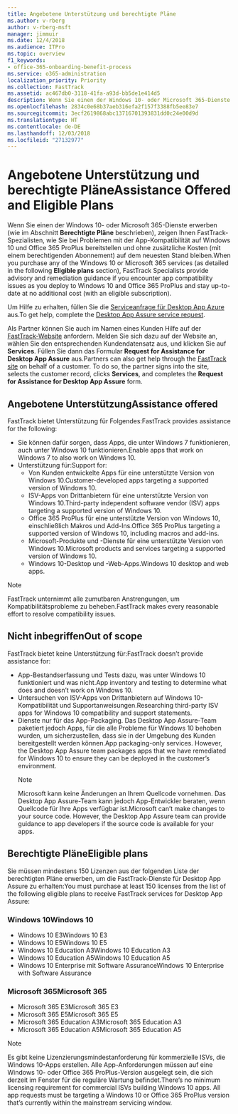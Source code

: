 ```yaml
---
title: Angebotene Unterstützung und berechtigte Pläne
ms.author: v-rberg
author: v-rberg-msft
manager: jimmuir
ms.date: 12/4/2018
ms.audience: ITPro
ms.topic: overview
f1_keywords:
- office-365-onboarding-benefit-process
ms.service: o365-administration
localization_priority: Priority
ms.collection: FastTrack
ms.assetid: ac467db0-3118-41fa-a93d-bb5de1e414d5
description: Wenn Sie einen der Windows 10- oder Microsoft 365-Dienste erwerben, zeigen Ihnen FastTrack-Spezialisten, wie Sie auf Windows 10 und Office 365 ProPlus bereitstellen und ohne zusätzliche Kosten (mit einem berechtigenden Abonnement) auf dem neuesten Stand bleiben.
ms.openlocfilehash: 2834c0e68b37aeb316efa2f157f3388fb5ee83e7
ms.sourcegitcommit: 3ecf2619868abc13716701393831dd0c24e00d9d
ms.translationtype: HT
ms.contentlocale: de-DE
ms.lasthandoff: 12/03/2018
ms.locfileid: "27132977"
---
```

# <a name="assistance-offered-and-eligible-plans"></a><span data-ttu-id="f6f6e-103">Angebotene Unterstützung und berechtigte Pläne</span><span class="sxs-lookup"><span data-stu-id="f6f6e-103">Assistance Offered and Eligible Plans</span></span>   

<span data-ttu-id="f6f6e-104">Wenn Sie einen der Windows 10- oder Microsoft 365-Dienste erwerben (wie im Abschnitt **Berechtigte Pläne** beschrieben), zeigen Ihnen FastTrack-Spezialisten, wie Sie bei Problemen mit der App-Kompatibilität auf Windows 10 und Office 365 ProPlus bereitstellen und ohne zusätzliche Kosten (mit einem berechtigenden Abonnement) auf dem neuesten Stand bleiben.</span><span class="sxs-lookup"><span data-stu-id="f6f6e-104">When you purchase any of the Windows 10 or Microsoft 365 services (as detailed in the following **Eligible plans** section), FastTrack Specialists provide advisory and remediation guidance if you encounter app compatibility issues as you deploy to Windows 10 and Office 365 ProPlus and stay up-to-date at no additional cost (with an eligible subscription).</span></span>

<span data-ttu-id="f6f6e-105">Um Hilfe zu erhalten, füllen Sie die [Serviceanfrage für Desktop App Azure](https://go.microsoft.com/fwlink/?linkid=2022721) aus.</span><span class="sxs-lookup"><span data-stu-id="f6f6e-105">To get help, complete the [Desktop App Assure service request](https://go.microsoft.com/fwlink/?linkid=2022721).</span></span>

<span data-ttu-id="f6f6e-p101">Als Partner können Sie auch im Namen eines Kunden Hilfe auf der [FastTrack-Website](https://go.microsoft.com/fwlink/?linkid=780698) anfordern. Melden Sie sich dazu auf der Website an, wählen Sie den entsprechenden Kundendatensatz aus, und klicken Sie auf **Services**. Füllen Sie dann das Formular **Request for Assistance for Desktop App Assure** aus.</span><span class="sxs-lookup"><span data-stu-id="f6f6e-p101">Partners can also get help through the [FastTrack site](https://go.microsoft.com/fwlink/?linkid=780698) on behalf of a customer. To do so, the partner signs into the site, selects the customer record, clicks **Services**, and completes the **Request for Assistance for Desktop App Assure** form.</span></span>

## <a name="assistance-offered"></a><span data-ttu-id="f6f6e-108">Angebotene Unterstützung</span><span class="sxs-lookup"><span data-stu-id="f6f6e-108">Assistance offered</span></span>

<span data-ttu-id="f6f6e-109">FastTrack bietet Unterstützung für Folgendes:</span><span class="sxs-lookup"><span data-stu-id="f6f6e-109">FastTrack provides assistance for the following:</span></span>
- <span data-ttu-id="f6f6e-110">Sie können dafür sorgen, dass Apps, die unter Windows 7 funktionieren, auch unter Windows 10 funktionieren.</span><span class="sxs-lookup"><span data-stu-id="f6f6e-110">Enable apps that work on Windows 7 to also work on Windows 10.</span></span>
- <span data-ttu-id="f6f6e-111">Unterstützung für:</span><span class="sxs-lookup"><span data-stu-id="f6f6e-111">Support for:</span></span>
    - <span data-ttu-id="f6f6e-112">Von Kunden entwickelte Apps für eine unterstützte Version von Windows 10.</span><span class="sxs-lookup"><span data-stu-id="f6f6e-112">Customer-developed apps targeting a supported version of Windows 10.</span></span>
    - <span data-ttu-id="f6f6e-113">ISV-Apps von Drittanbietern für eine unterstützte Version von Windows 10.</span><span class="sxs-lookup"><span data-stu-id="f6f6e-113">Third-party independent software vendor (ISV) apps targeting a supported version of Windows 10.</span></span>
    - <span data-ttu-id="f6f6e-114">Office 365 ProPlus für eine unterstützte Version von Windows 10, einschließlich Makros und Add-Ins.</span><span class="sxs-lookup"><span data-stu-id="f6f6e-114">Office 365 ProPlus targeting a supported version of Windows 10, including macros and add-ins.</span></span>
    - <span data-ttu-id="f6f6e-115">Microsoft-Produkte und -Dienste für eine unterstützte Version von Windows 10.</span><span class="sxs-lookup"><span data-stu-id="f6f6e-115">Microsoft products and services targeting a supported version of Windows 10.</span></span>
    - <span data-ttu-id="f6f6e-116">Windows 10-Desktop und -Web-Apps.</span><span class="sxs-lookup"><span data-stu-id="f6f6e-116">Windows 10 desktop and web apps.</span></span>
> [!NOTE]
> <span data-ttu-id="f6f6e-117">FastTrack unternimmt alle zumutbaren Anstrengungen, um Kompatibilitätsprobleme zu beheben.</span><span class="sxs-lookup"><span data-stu-id="f6f6e-117">FastTrack makes every reasonable effort to resolve compatibility issues.</span></span> 

## <a name="out-of-scope"></a><span data-ttu-id="f6f6e-118">Nicht inbegriffen</span><span class="sxs-lookup"><span data-stu-id="f6f6e-118">Out of scope</span></span>

<span data-ttu-id="f6f6e-119">FastTrack bietet keine Unterstützung für:</span><span class="sxs-lookup"><span data-stu-id="f6f6e-119">FastTrack doesn’t provide assistance for:</span></span>
- <span data-ttu-id="f6f6e-120">App-Bestandserfassung und Tests dazu, was unter Windows 10 funktioniert und was nicht.</span><span class="sxs-lookup"><span data-stu-id="f6f6e-120">App inventory and testing to determine what does and doesn’t work on Windows 10.</span></span>
- <span data-ttu-id="f6f6e-121">Untersuchen von ISV-Apps von Drittanbietern auf Windows 10-Kompatibilität und Supportanweisungen.</span><span class="sxs-lookup"><span data-stu-id="f6f6e-121">Researching third-party ISV apps for Windows 10 compatibility and support statements.</span></span>
- <span data-ttu-id="f6f6e-p102">Dienste nur für das App-Packaging. Das Desktop App Assure-Team paketiert jedoch Apps, für die alle Probleme für Windows 10 behoben wurden, um sicherzustellen, dass sie in der Umgebung des Kunden bereitgestellt werden können.</span><span class="sxs-lookup"><span data-stu-id="f6f6e-p102">App packaging-only services. However, the Desktop App Assure team packages apps that we have remediated for Windows 10 to ensure they can be deployed in the customer’s environment.</span></span>
    > [!NOTE]
    > <span data-ttu-id="f6f6e-p103">Microsoft kann keine Änderungen an Ihrem Quellcode vornehmen. Das Desktop App Assure-Team kann jedoch App-Entwickler beraten, wenn Quellcode für Ihre Apps verfügbar ist.</span><span class="sxs-lookup"><span data-stu-id="f6f6e-p103">Microsoft can’t make changes to your source code. However, the Desktop App Assure team can provide guidance to app developers if the source code is available for your apps.</span></span>

 
## <a name="eligible-plans"></a><span data-ttu-id="f6f6e-126">Berechtigte Pläne</span><span class="sxs-lookup"><span data-stu-id="f6f6e-126">Eligible plans</span></span>

<span data-ttu-id="f6f6e-127">Sie müssen mindestens 150 Lizenzen aus der folgenden Liste der berechtigten Pläne erwerben, um die FastTrack-Dienste für Desktop App Assure zu erhalten:</span><span class="sxs-lookup"><span data-stu-id="f6f6e-127">You must purchase at least 150 licenses from the list of the following eligible plans to receive FastTrack services for Desktop App Assure:</span></span>

### <a name="windows-10"></a><span data-ttu-id="f6f6e-128">Windows 10</span><span class="sxs-lookup"><span data-stu-id="f6f6e-128">Windows 10</span></span>
- <span data-ttu-id="f6f6e-129">Windows 10 E3</span><span class="sxs-lookup"><span data-stu-id="f6f6e-129">Windows 10 E3</span></span>
- <span data-ttu-id="f6f6e-130">Windows 10 E5</span><span class="sxs-lookup"><span data-stu-id="f6f6e-130">Windows 10 E5</span></span>
- <span data-ttu-id="f6f6e-131">Windows 10 Education A3</span><span class="sxs-lookup"><span data-stu-id="f6f6e-131">Windows 10 Education A3</span></span>
- <span data-ttu-id="f6f6e-132">Windows 10 Education A5</span><span class="sxs-lookup"><span data-stu-id="f6f6e-132">Windows 10 Education A5</span></span> 
- <span data-ttu-id="f6f6e-133">Windows 10 Enterprise mit Software Assurance</span><span class="sxs-lookup"><span data-stu-id="f6f6e-133">Windows 10 Enterprise with Software Assurance</span></span>

### <a name="microsoft-365"></a><span data-ttu-id="f6f6e-134">Microsoft 365</span><span class="sxs-lookup"><span data-stu-id="f6f6e-134">Microsoft 365</span></span>
- <span data-ttu-id="f6f6e-135">Microsoft 365 E3</span><span class="sxs-lookup"><span data-stu-id="f6f6e-135">Microsoft 365 E3</span></span>
- <span data-ttu-id="f6f6e-136">Microsoft 365 E5</span><span class="sxs-lookup"><span data-stu-id="f6f6e-136">Microsoft 365 E5</span></span>
- <span data-ttu-id="f6f6e-137">Microsoft 365 Education A3</span><span class="sxs-lookup"><span data-stu-id="f6f6e-137">Microsoft 365 Education A3</span></span>
- <span data-ttu-id="f6f6e-138">Microsoft 365 Education A5</span><span class="sxs-lookup"><span data-stu-id="f6f6e-138">Microsoft 365 Education A5</span></span>

> [!NOTE]
> <span data-ttu-id="f6f6e-p104">Es gibt keine Lizenzierungsmindestanforderung für kommerzielle ISVs, die Windows 10-Apps erstellen. Alle App-Anforderungen müssen auf eine Windows 10- oder Office 365 ProPlus-Version ausgelegt sein, die sich derzeit im Fenster für die reguläre Wartung befindet.</span><span class="sxs-lookup"><span data-stu-id="f6f6e-p104">There’s no minimum licensing requirement for commercial ISVs building Windows 10 apps. All app requests must be targeting a Windows 10 or Office 365 ProPlus version that’s currently within the mainstream servicing window.</span></span> 
